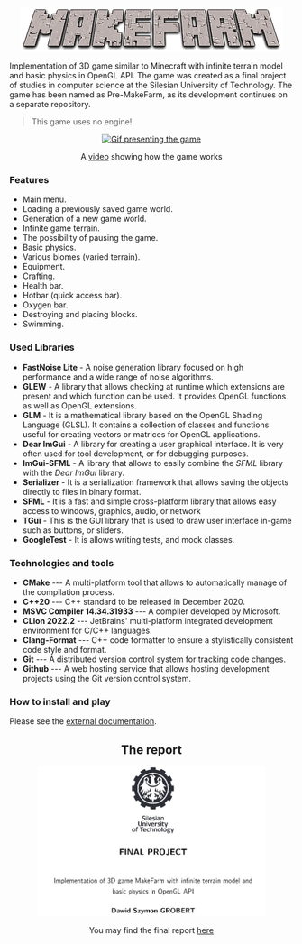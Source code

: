 <div align="center">
<img src="readme/logo.png" alt="MakeFarm"/>
</div>

Implementation of 3D game similar to Minecraft with infinite terrain model and basic physics in OpenGL API. The game was created as a final project of studies in computer science at the Silesian University of Technology. The game has been named as Pre-MakeFarm, as its development continues on a separate repository.
> This game uses no engine!

<div align="center">
<a href="https://www.youtube.com/watch?v=_NRlEcWvK3k"><img src="readme/demo.gif" alt="Gif presenting the game"/></a>
<p>A <a href="https://www.youtube.com/watch?v=_NRlEcWvK3k">video</a> showing how the game works</p>
</div>

### Features
* Main menu.
* Loading a previously saved game world.
* Generation of a new game world.
* Infinite game terrain.
* The possibility of pausing the game.
* Basic physics.
* Various biomes (varied terrain).
* Equipment.
* Crafting.
* Health bar.
* Hotbar (quick access bar).
* Oxygen bar.
* Destroying and placing blocks.
* Swimming.


### Used Libraries
* **FastNoise Lite** - A noise generation library focused on high performance and a wide range of noise algorithms.
* **GLEW** - A library that allows checking at runtime which extensions are present and which function can be used. It provides OpenGL functions as well as OpenGL extensions.
* **GLM** - It is a mathematical library based on the OpenGL Shading Language (GLSL). It contains a collection of classes and functions useful for creating vectors or matrices for OpenGL applications.
* **Dear ImGui** - A library for creating a user graphical interface. It is very often used for tool development, or for debugging purposes. 
* **ImGui-SFML** - A library that allows to easily combine the *SFML* library with the *Dear ImGui* library.
* **Serializer** - It is a serialization framework that allows saving the objects directly to files in binary format.
* **SFML** - It is a fast and simple cross-platform library that allows easy access to windows, graphics, audio, or network
* **TGui** - This is the GUI library that is used to draw user interface in-game such as buttons, or sliders.
* **GoogleTest** - It is allows writing tests, and mock classes.

### Technologies and tools
* **CMake** --- A multi-platform tool that allows to automatically manage of the compilation process.
* **C++20** --- C++ standard to be released in December 2020.
* **MSVC Compiler 14.34.31933** --- A compiler developed by Microsoft.
* **CLion 2022.2** --- JetBrains' multi-platform integrated development environment for C/C++ languages.
* **Clang-Format** --- C++ code formatter to ensure a stylistically consistent code style and format.
* **Git** --- A distributed version control system for tracking code changes.
* **Github** --- A web hosting service that allows hosting development projects using the Git version control system.

### How to install and play
Please see the [external documentation](readme/external.pdf).

<div align="center">
<h2>The report</h2>
<a href="readme/final_report.pdf"><img src="readme/report.jpg" width="80%"alt="Report image"/></a>
<p>You may find the final report <a href="readme/final_report.pdf">here</a></p>
</div>